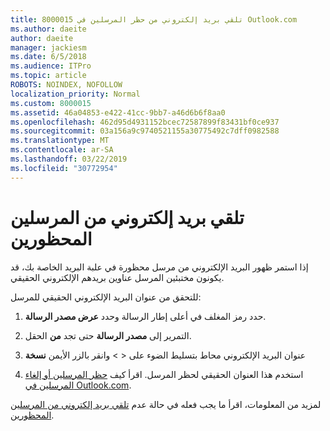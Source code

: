 ```yaml
---
title: 8000015 تلقي بريد إلكتروني من حظر المرسلين في Outlook.com
ms.author: daeite
author: daeite
manager: jackiesm
ms.date: 6/5/2018
ms.audience: ITPro
ms.topic: article
ROBOTS: NOINDEX, NOFOLLOW
localization_priority: Normal
ms.custom: 8000015
ms.assetid: 46a04853-e422-41cc-9bb7-a46d6b6f8aa0
ms.openlocfilehash: 462d95d4931152bcec72587899f83431bf0ce937
ms.sourcegitcommit: 03a156a9c9740521155a30775492c7dff0982588
ms.translationtype: MT
ms.contentlocale: ar-SA
ms.lasthandoff: 03/22/2019
ms.locfileid: "30772954"
---
```

# <a name="receiving-email-from-blocked-senders"></a>تلقي بريد إلكتروني من المرسلين المحظورين

إذا استمر ظهور البريد الإلكتروني من مرسل محظورة في علبة البريد الخاصة بك، قد يكونون مختبئين المرسل عناوين بريدهم الإلكتروني الحقيقي.
  
للتحقق من عنوان البريد الإلكتروني الحقيقي للمرسل:
  
1. حدد رمز المغلف في أعلى إطار الرسالة وحدد **عرض مصدر الرسالة**.
    
2. التمرير إلى **مصدر الرسالة** حتى تجد **من** الحقل. 
    
3. عنوان البريد الإلكتروني محاط بتسليط الضوء على \< \> وانقر بالزر الأيمن **نسخة**
    
4. استخدم هذا العنوان الحقيقي لحظر المرسل. اقرأ كيف [حظر المرسلين أو إلغاء المرسلين في Outlook.com](https://support.office.com/article/afba1c94-77bb-4f50-8b85-057cf52f4d5e.aspx).
    
لمزيد من المعلومات، اقرأ ما يجب فعله في حالة عدم [تلقي بريد إلكتروني من المرسلين المحظورين](https://go.microsoft.com/fwlink/p/?linkid=2002011&amp;clcid=0x409).
  

